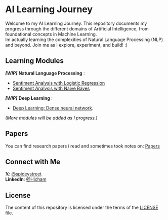 # AI Learning Journey

Welcome to my AI Learning Journey. This repository documents my progress through the different domains of Artificial Intelligence, from foundational concepts in Machine Learning.  
Im actually learning the complexities of Natural Language Processing (NLP) and beyond. Join me as I explore, experiment, and build! :)

## Learning Modules

***[WIP]*** **Natural Language Processing** : 
- [Sentiment Analysis with Logistic Regression](https://spideystreet.github.io/ai-learning-journey/03-nlp/03.1-sentiment-analysis-with-logitic-regression/notes.html)  
- [Sentiment Analysis with Naive Bayes](https://spideystreet.github.io/ai-learning-journey/03-nlp/03.2-sentiment-analysis-with-naive-bayes/notes.html)  

***[WIP]*** **Deep Learning** : 
- [Deep Learning: Dense neural network](https://spideystreet.github.io/ai-learning-journey/151.1-dense-neural-network.html).

*(More modules will be added as I progress.)*

## Papers

You can find research papers i read and sometimes took notes on: [Papers](papers/)

## Connect with Me

**𝕏**: [@spideystreet](https://x.com/spideystreet)  
**LinkedIn**: [@Hicham](https://www.linkedin.com/in/hicham-djebali/)

## License

The content of this repository is licensed under the terms of the [LICENSE](./LICENSE) file.
